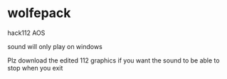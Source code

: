 # wolfepack
hack112 AOS

sound will only play on windows

Plz download the edited 112 graphics if you want the sound to be able to stop when you exit
